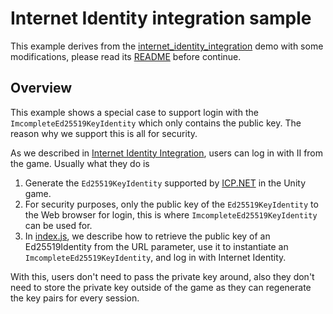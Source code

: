 # Internet Identity integration sample

This example derives from the [internet_identity_integration](https://github.com/dfinity/examples/tree/master/motoko/internet_identity_integration) demo with some modifications, please read its [README](https://github.com/dfinity/examples/blob/master/motoko/internet_identity_integration/README.md) before continue.

## Overview

This example shows a special case to support login with the `ImcompleteEd25519KeyIdentity` which only contains the public key. The reason why we support this is all for security. 

As we described in [Internet Identity Integration](/examples/native_apps/unity_android_deeplink/README.md#workflow), users can log in with II from the game. Usually what they do is

1. Generate the `Ed25519KeyIdentity` supported by [ICP.NET](https://github.com/BoomDAO/ICP.NET) in the Unity game.
2. For security purposes, only the public key of the `Ed25519KeyIdentity` to the Web browser for login, this is where `ImcompleteEd25519KeyIdentity` can be used for.
3. In [index.js](./src/greet_frontend/src/index.js), we describe how to retrieve the public key of an Ed25519Identity from the URL parameter, use it to instantiate an `ImcompleteEd25519KeyIdentity`, and log in with Internet Identity. 

With this, users don't need to pass the private key around, also they don't need to store the private key outside of the game as they can regenerate the key pairs for every session.

